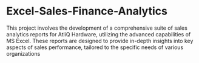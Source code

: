 # Excel-Sales-Finance-Analytics
This project involves the development of a comprehensive suite of sales analytics reports for AtliQ Hardware, utilizing the advanced capabilities of MS Excel. These reports are designed to provide in-depth insights into key aspects of sales performance, tailored to the specific needs of various organizations
